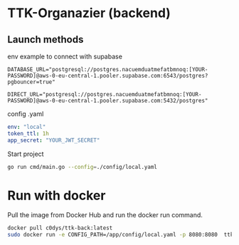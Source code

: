 # TTK-Organazier (backend)

## Launch methods

env example to connect with supabase
```.env
DATABASE_URL="postgresql://postgres.nacuemduatmefatbmnoq:[YOUR-PASSWORD]@aws-0-eu-central-1.pooler.supabase.com:6543/postgres?pgbouncer=true"

DIRECT_URL="postgresql://postgres.nacuemduatmefatbmnoq:[YOUR-PASSWORD]@aws-0-eu-central-1.pooler.supabase.com:5432/postgres"
```

config .yaml
```yaml
env: "local"
token_ttl: 1h
app_secret: "YOUR_JWT_SECRET"
```

Start project
```bash
go run cmd/main.go --config=./config/local.yaml
```

# Run with docker
Pull the image from Docker Hub and run the docker run command.
```bash
docker pull c0dys/ttk-back:latest
sudo docker run -e CONFIG_PATH=/app/config/local.yaml -p 8080:8080  ttk-back
```